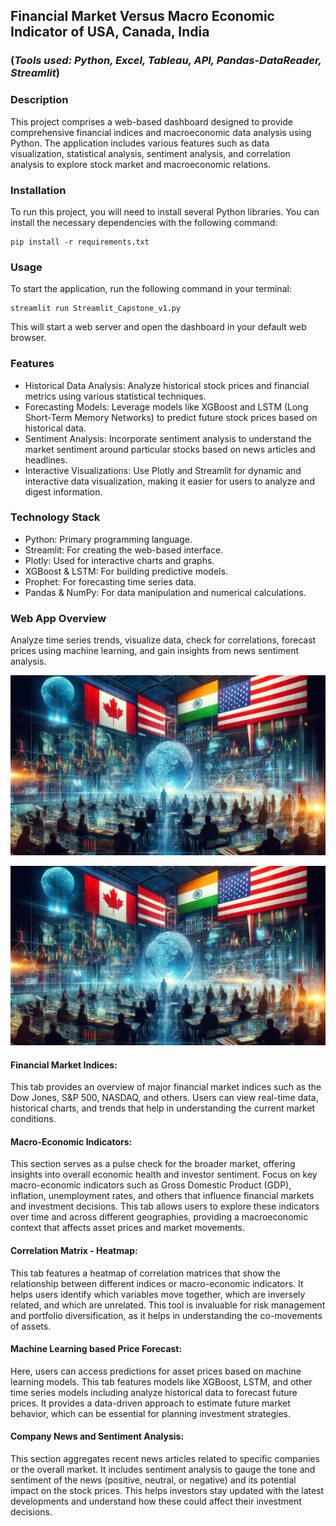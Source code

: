 ## Financial Market Versus Macro Economic Indicator of USA, Canada, India
### (_Tools used: Python, Excel, Tableau, API, Pandas-DataReader, Streamlit_)

### Description
This project comprises a web-based dashboard designed to provide comprehensive financial indices and macroeconomic data analysis using Python. 
The application includes various features such as data visualization, statistical analysis, sentiment analysis, and correlation analysis to explore stock market and macroeconomic relations.

### Installation
To run this project, you will need to install several Python libraries. You can install the necessary dependencies with the following command:
```
pip install -r requirements.txt
```
### Usage
To start the application, run the following command in your terminal:
```
streamlit run Streamlit_Capstone_v1.py
```
This will start a web server and open the dashboard in your default web browser.

### Features
- Historical Data Analysis: Analyze historical stock prices and financial metrics using various statistical techniques.
- Forecasting Models: Leverage models like XGBoost and LSTM (Long Short-Term Memory Networks) to predict future stock prices based on historical data.
- Sentiment Analysis: Incorporate sentiment analysis to understand the market sentiment around particular stocks based on news articles and headlines.
- Interactive Visualizations: Use Plotly and Streamlit for dynamic and interactive data visualization, making it easier for users to analyze and digest information.

### Technology Stack
- Python: Primary programming language.
- Streamlit: For creating the web-based interface.
- Plotly: Used for interactive charts and graphs.
- XGBoost & LSTM: For building predictive models.
- Prophet: For forecasting time series data.
- Pandas & NumPy: For data manipulation and numerical calculations.

### Web App Overview
Analyze time series trends, visualize data, check for correlations, forecast prices using machine learning, and gain insights from news sentiment analysis.

![image](https://github.com/rituraj-borah/Capstone_Financial-Markets-Vs-Macro-Economic-Indicators-of-USA-CANADA-INDIA/blob/main/Capstone-2/banner.jpg)

![image](https://github.com/rituraj-borah/Capstone_Financial-Markets-Vs-Macro-Economic-Indicators-of-USA-CANADA-INDIA/blob/main/Capstone-2/banner.jpg)


#### Financial Market Indices:
This tab provides an overview of major financial market indices such as the Dow Jones, S&P 500, NASDAQ, and others. 
Users can view real-time data, historical charts, and trends that help in understanding the current market conditions. 
#### Macro-Economic Indicators:
This section serves as a pulse check for the broader market, offering insights into overall economic health and investor sentiment.
Focus on key macro-economic indicators such as Gross Domestic Product (GDP), inflation, unemployment rates, and others that influence financial markets and investment decisions. 
This tab allows users to explore these indicators over time and across different geographies, providing a macroeconomic context that affects asset prices and market movements.
#### Correlation Matrix - Heatmap:
This tab features a heatmap of correlation matrices that show the relationship between different indices or macro-economic indicators. 
It helps users identify which variables move together, which are inversely related, and which are unrelated. 
This tool is invaluable for risk management and portfolio diversification, as it helps in understanding the co-movements of assets.
#### Machine Learning based Price Forecast:
Here, users can access predictions for asset prices based on machine learning models. 
This tab features models like XGBoost, LSTM, and other time series models including analyze historical data to forecast future prices. It provides a data-driven approach to estimate future market behavior, which can be essential for planning investment strategies.
#### Company News and Sentiment Analysis:
This section aggregates recent news articles related to specific companies or the overall market. It includes sentiment analysis to gauge the tone and sentiment of the news (positive, neutral, or negative) and its potential impact on the stock prices. This helps investors stay updated with the latest developments and understand how these could affect their investment decisions.